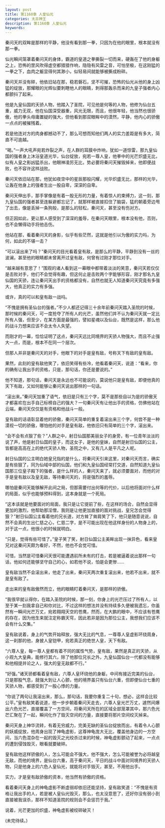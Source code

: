 ```yaml
---
layout: post
title: 第1160章 人皇仙光
categories: 太古神王
description: 第1160章 人皇仙光
keywords:
---
```


秦问天的双眸是那样的平静，他没有看到那一拳，只因为在他的眼里，根本就没有那一拳。

仙光瞬间笼罩着秦问天的身体，霸道的皇道之拳撕裂一切而来，硬轰在了他的身躯之上，恐怖的罡风吹得虚空都猎猎作响，隐隐有风雷之音，可怕至极，在这刚猛的一拳之下，血肉之躯显得何其渺小，似轻易间就能够被撕成粉碎。

秦问天并没有碎，他依旧站在那，稳若磐石，坚不可摧，恐怖的仙光从他的身上凶猛的绽放，那耀眼的光辉似要刺瞎他人的眼睛，刺得那轰杀而来的九皇子强者内心都颤抖了起来。

他是九皇仙国的天骄人物，他踏入了圣院，可见他是何等的人物，他修为仙台五重，威力无双，他在仙国深受器重，风光无限，而且，他很年轻，他当然也很骄傲，他的拳头毋庸置疑的强大，但他看到那双眼眸中的漠然，平静，他内心的骄傲一点点的被摧残着。

若是他连对方的肉身都撼动不了，那么可想而知他们两人的实力差距是有多大，简直不可逾越。

“喝。”一声大吼声宛若炸裂之声，在人群的耳膜中炸响，犹如一道惊雷，那九皇仙国的强者身上沐浴皇道光华，仙台绽放，宛若一尊人皇，他拳中的光芒炽盛无比，似有人皇之影凶猛杀出，他眼神凌厉无比，势必要将秦问天摧毁掉来，他即便战败，也不容许这样战败。

秦问天依旧站在那，他犹如夜空中的星辰那般闪耀，光华炽盛无比，那样的光华，让轰在他身上的强者生出一股自卑，深深的自卑。

秦问天伸出手，那手掌像是有着一股无形的力量，有着惊人的束缚力，这一刻，那九皇仙国的强者甚至连躲避都忘记了，就那样被直接扣住了脑袋，猛的朝着旁边甩了出去，像是丢掉一条狗般，是那么的轻松，秦问天，甚至没有伤对方。

但正因如此，更让那人感受到了深深的羞辱，在秦问天眼里，根本没有他，否则，也不会懒得动手将他击伤。

他站在那，看着秦问天的身影，似乎有些茫然，这就是他引以为傲的实力吗，为何，如此的不堪一击？

“可以滚出来了吗？”秦问天的目光看着皇有敌，是那么的平静，平静到没有一丝的波澜，甚至他的眼睛都未曾离开过皇有敌，何曾有过刚才那位对手。

“越来越有意思了！”围观的诸人看到这一幕眼中都带着淡淡的笑意，秦问天若仅仅是击败对手，他们不会觉得有趣，但这何止是击败两个字能够形容，刚才那名九皇仙国的天骄，连让秦问天出手的资格都没有，自然也就无人知道秦问天究竟有多强大，他真正的实力有多强。

或许，真的可以和皇有敌一战吗。

“不愧是拥有圣仙台的强者。”不少人都还记得三十余年前秦问天踏入圣院的时候，那时候的秦问天，可一度抢夺了所有人的光芒，虽然他们并不认为秦问天就一定比所有人强，但至少，在某方面是最强的，譬如星魂以及仙台，既然是这样，那么他的战斗力想来应该不会太令人失望。

而刚才的一幕，恰恰证明了这点，秦问天远比同境界的天骄人物强大，而且不止强大一点，而是，根本不在同一个层次。

但那人并非是秦问天的对手，他眼下的对手是皇有敌，号称天下有敌的皇有敌。

果然，此刻的皇有敌他笑了，依旧笑得有些冷，他看着秦问天，说道：“看来，你的确有让我出手的资格，只是，那句话，你还是要说的。”

他不知道，那句话，秦问天是永远也不可能说的，莫说他只是皇有敌，即便他真的天下有敌，又如何能够让秦问天说出那样的一句话。

“滚出来。”秦问天加重了语气，依旧是只有三个字，莫不是那些自以为是的骄傲天才都喜欢在出手自己标榜自己的强大？一句秦问天有让他出手的资格，仿佛他站在云端，秦问天仅仅是有资格和他战斗一般。

皇有敌的话语彰显着他的骄傲，秦问天简单的重复着滚出来三个字，何尝不是一种漠视一切的骄傲，哪怕他的对手是皇有敌，他依旧只有简单的三个字，滚出来。

“会不会有点狠了些？”人群之中，射日仙国那美丽女子的身旁，有一位青年淡淡的说了声，他是射日仙国的皇子，而这女子，是他的皇妹，自然是射日仙国的公主，皆都是高高在上的绝代天骄人物，圣院之中，又有几人是平凡之人呢。

射日仙国的公主明白她皇兄指的是什么，将秦问天引来这里，对秦问天而言，确实是有些狠了，同为仙域中部的仙国，他们和九皇仙国经常打交道，自然知道九皇仙国那三位皇子殿下的强者，是什么样的人，秦问天来了，就必须要面对，而他的对手是皇有敌以及皇无敌，等待秦问天的，将是强烈的羞辱。

哪怕是秦问天能够解开此间之局，但那需要付出何等的代价，以后他将面对什么样的局面，似乎也能够预料得到，这本身就是一个死局。

“这本该就是他要面对的局面，我只是让它提前了些，在这样的场合，自然会显得更加的激烈，他帮助那淫僧，我则是让他更加直接的面对挑战，皇兄怎会觉得狠？”射日仙国公主看着他的兄长道，对方耸了耸肩笑了下，他只是随意说说，自然不会真的生出仁慈之心，仁慈二字，是不可能出现在他这样身份的人物身上的，对于这一点，他很小的时候就明白。

“只是，觉得有些可惜了。”皇子笑了笑，射日仙国公主美眸出现一抹异色，看来皇兄对这秦问天颇为看好，不然，他也不会觉可惜。

可惜，当然是可惜秦问天很可能遭遇前所未有的打击，若是被逼着说出那样一句话，他如何还能够坚守自己的心，如若他不说，怕是会更惨……

皇有敌当然不会滚出来，他走了出来，秦问天两次重复滚出来，他若不出来，就不是皇有敌了。

走出来的皇有敌傲然而立，他的眼睛盯着秦问天，是那样的骄傲。

“我很早就认得你，在踏入圣院的时候，那一刻，你身上的光芒压过了所有人，以至于某一刻我拿自己和你对比，不过这样的想法并没有持续多久便被我遗忘，你虽然有一瞬间光芒万丈，宛若翱翔天空的苍鹰，然而，在大鹏的眼中，不应该有苍鹰的存在，因为他生来就注定称霸天穹，因此若非是因为那位公主，我想我们应该不会有什么交集。”

皇有敌说着，身上的气势开始释放，强大无比的气息，一尊尊人皇虚影环绕周身，这一刹那的他，身披人皇铠甲，宛若真正的绝世人皇，天下有敌。

“六尊人皇，每一尊人皇都有着不同的属性气势，皇有敌，果然是真正的天骄，从小观九大皇典，能修行其六，除了他那位兄长之外，九皇仙国仙台一代都没有能够和他相提并论之人，强大的皇无敌都不行。”

“好强。”诸天骄都看着皇有敌，六尊人皇环绕他的身躯，中间有接近完美的仙台，只是那股气息，就强大到让人心颤，他的境界虽只有仙台六重，但即便仙台七重的天骄人物，都感受到了一股心悸的力量。

“你说了两句让我滚出来，那么，那句话，我要你重复二十句，想必，这样会比较公平。”皇有敌笑着说道，他一步步朝着秦问天走去，六尊人皇光芒万丈，遽然间爆出六色光芒，直接覆盖了一方空间，将秦问天所在的区域全部笼罩其中，那六色光芒汇聚在了一起，瞬间化作了毁灭空间的力量，直接要将那片空间绞灭掉来。

秦问天身上神华流转，有着无穷威力，完美无缺的圣仙台绽放而出，有着令人心颤的妖威绽放，他周身出现了神龟虚影，这尊神龟庞大无比，覆盖他身边的一方空间，当六色混杂在一起的毁灭之光绞杀过来的时候，神龟虚影颤动了起来，一点点的遭到侵蚀毁灭，眼看就要破碎。

皇有敌他这样骄傲的人，怎么可能会不强大，他不强大，怎么可能被誉为必将越皇无敌，而他的境界，是仙台六重，高于秦问天，平日的战斗中面对同境界的天骄人物，只是他身上的六色人皇仙光，就能将对手毁灭，甚至，不用他出手。

实力，才是皇有敌骄傲的资本，他当然有骄傲的资格。

看着秦问天身上的神龟虚影不断虚弱却依旧还能坚持，皇有敌笑道：“不愧是有资格让我出手的人，若是被人皇仙光毁灭，那么，也太没意思了，还好你没有弱小到直接被我误杀，那样不知道圣院的规则会不会惩罚于我。”

说着，光芒更加的炽盛，神龟虚影被绞碎破灭！

(未完待续。)
